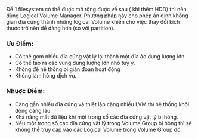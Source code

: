 
  Để 1 filesystem có thể đuợc mở rộng đuợc về sau ( khi thêm HDD) thì nên dùng Logical Volume Manager. Phương pháp này cho phép ấn định không gian đĩa cứng thành những logical Volume khiến cho việc thay đổi kích thước trở nên dễ dàng hơn (so với partition).
### Ưu Điểm:
- Có thể gom nhiều đĩa cứng vật lý lại thành một đĩa ảo dung lượng lớn.
- Có thể tạo ra các vùng dung lượng lớn nhỏ tuỳ ý.
- Không để hệ thống bị gián đoạn hoạt động
- Không làm hỏng dịch vụ.
### Nhuợc Điểm:
- Càng gắn nhiều đĩa cứng và thiết lập càng nhiều LVM thì hệ thống khởi động càng lâu.
- Khả năng mất dữ liệu khi một trong số các đĩa cứng vật lý bị hỏng.
- Nếu một trong số các đĩa cứng vật lý trong Volume Group bị hỏng thì sẽ không thể truy cập vào các Logical Volume trong Volume Group đó.
